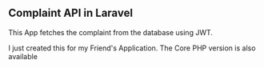 ## Complaint API in Laravel
<p>This App fetches the complaint from the database using JWT.</p>


<p>I just created this for my Friend's Application. The Core PHP version is also available</p>